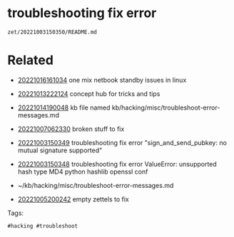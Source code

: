 # troubleshooting fix error

` zet/20221003150350/README.md `

# Related

- [20221016161034](/zet/20221016161034/README.md) one mix netbook standby issues in linux

- [20221013222124](/zet/20221013222124/README.md) concept hub for tricks and tips
- [20221014190048](/zet/20221014190048/README.md) kb file named kb/hacking/misc/troubleshoot-error-messages.md
- [20221007062330](/zet/20221007062330/README.md) broken stuff to fix
- [20221003150349](/zet/20221003150349/README.md) troubleshooting fix error "sign_and_send_pubkey: no mutual signature supported"
- [20221003150348](/zet/20221003150348/README.md) troubleshooting fix error ValueError: unsupported hash type MD4 python hashlib openssl conf
- ~/kb/hacking/misc/troubleshoot-error-messages.md
- [20221005200242](/zet/20221005200242/README.md) empty zettels to fix

Tags:

    #hacking #troubleshoot 
